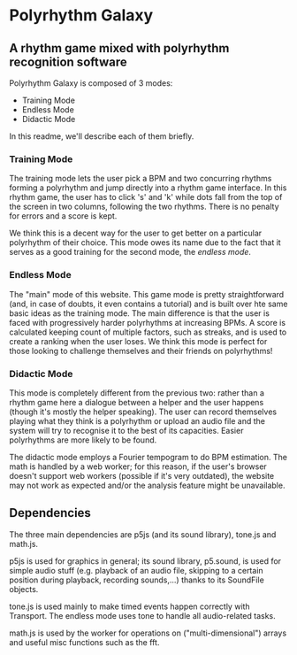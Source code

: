 # Polyrhythm Galaxy
## A rhythm game mixed with polyrhythm recognition software

Polyrhythm Galaxy is composed of 3 modes:
* Training Mode
* Endless Mode
* Didactic Mode

In this readme, we'll describe each of them briefly.

### __Training Mode__
The training mode lets the user pick a BPM and two concurring rhythms forming a polyrhythm and jump directly into a rhythm game interface. In this rhythm game, the user has to click 's' and 'k' while dots fall from the top of the screen in two columns, following the two rhythms. There is no penalty for errors and a score is kept.

We think this is a decent way for the user to get better on a particular polyrhythm of their choice. This mode owes its name due to the fact that it serves as a good training for the second mode, the _endless mode_.

### __Endless Mode__
The "main" mode of this website.
This game mode is pretty straightforward (and, in case of doubts, it even contains a tutorial) and is built over hte same basic ideas as the training mode. The main difference is that the user is faced with progressively harder polyrhythms at increasing BPMs. A score is calculated keeping count of multiple factors, such as streaks, and is used to create a ranking when the user loses. We think this mode is perfect for those looking to challenge themselves and their friends on polyrhythms!

### __Didactic Mode__
This mode is completely different from the previous two: rather than a rhythm game here a dialogue between a helper and the user happens (though it's mostly the helper speaking). The user can record themselves playing what they think is a polyrhythm or upload an audio file and the system will try to recognise it to the best of its capacities. Easier polyrhythms are more likely to be found.

The didactic mode employs a Fourier tempogram to do BPM estimation. The math is handled by a web worker; for this reason, if the user's browser doesn't support web workers (possible if it's very outdated), the website may not work as expected and/or the analysis feature might be unavailable.


## Dependencies
The three main dependencies are p5js (and its sound library), tone.js and math.js. 

p5js is used for graphics in general; its sound library, p5.sound, is used for simple audio stuff (e.g. playback of an audio file, skipping to a certain position during playback, recording sounds,...) thanks to its SoundFile objects.

tone.js is used mainly to make timed events happen correctly with Transport. The endless mode uses tone to handle all audio-related tasks.

math.js is used by the worker for operations on ("multi-dimensional") arrays and useful misc functions such as the fft.